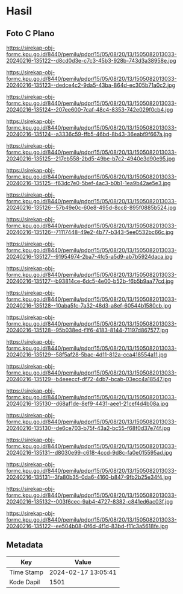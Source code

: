 # Hasil

## Foto C Plano

https://sirekap-obj-formc.kpu.go.id/8440/pemilu/pdpr/15/05/08/20/13/1505082013033-20240216-135122--d8cd0d3e-c7c3-45b3-928b-743d3a38958e.jpg

https://sirekap-obj-formc.kpu.go.id/8440/pemilu/pdpr/15/05/08/20/13/1505082013033-20240216-135123--dedce4c2-9da5-43ba-864d-ec305b71a0c2.jpg

https://sirekap-obj-formc.kpu.go.id/8440/pemilu/pdpr/15/05/08/20/13/1505082013033-20240216-135124--207ee600-7caf-48c4-8353-742e029f0cb4.jpg

https://sirekap-obj-formc.kpu.go.id/8440/pemilu/pdpr/15/05/08/20/13/1505082013033-20240216-135124--a3336c59-ffb5-46bd-8b43-36eabf9f667a.jpg

https://sirekap-obj-formc.kpu.go.id/8440/pemilu/pdpr/15/05/08/20/13/1505082013033-20240216-135125--217eb558-2bd5-49be-b7c2-4940e3d90e95.jpg

https://sirekap-obj-formc.kpu.go.id/8440/pemilu/pdpr/15/05/08/20/13/1505082013033-20240216-135125--f63dc7e0-5bef-4ac3-b0b1-1ea9b42ae5e3.jpg

https://sirekap-obj-formc.kpu.go.id/8440/pemilu/pdpr/15/05/08/20/13/1505082013033-20240216-135126--57b49e0c-60e8-495d-8cc8-895f0885b524.jpg

https://sirekap-obj-formc.kpu.go.id/8440/pemilu/pdpr/15/05/08/20/13/1505082013033-20240216-135126--71117448-49e2-4b77-b343-5ee0532bc66c.jpg

https://sirekap-obj-formc.kpu.go.id/8440/pemilu/pdpr/15/05/08/20/13/1505082013033-20240216-135127--91954974-2ba7-4fc5-a5d9-ab7b5924daca.jpg

https://sirekap-obj-formc.kpu.go.id/8440/pemilu/pdpr/15/05/08/20/13/1505082013033-20240216-135127--b93814ce-6dc5-4e00-b52b-f6b5b9aa77cd.jpg

https://sirekap-obj-formc.kpu.go.id/8440/pemilu/pdpr/15/05/08/20/13/1505082013033-20240216-135128--10aba5fc-7a32-48d3-a8ef-60544b1580cb.jpg

https://sirekap-obj-formc.kpu.go.id/8440/pemilu/pdpr/15/05/08/20/13/1505082013033-20240216-135128--95b038ed-f1f6-4183-8144-71197d867577.jpg

https://sirekap-obj-formc.kpu.go.id/8440/pemilu/pdpr/15/05/08/20/13/1505082013033-20240216-135129--58f5af28-5bac-4d11-812a-cca418554a11.jpg

https://sirekap-obj-formc.kpu.go.id/8440/pemilu/pdpr/15/05/08/20/13/1505082013033-20240216-135129--b4eeeccf-df72-4db7-bcab-03ecc4a18547.jpg

https://sirekap-obj-formc.kpu.go.id/8440/pemilu/pdpr/15/05/08/20/13/1505082013033-20240216-135130--d68af1de-8ef9-4431-aee1-21cef4d4b08a.jpg

https://sirekap-obj-formc.kpu.go.id/8440/pemilu/pdpr/15/05/08/20/13/1505082013033-20240216-135130--de6ce703-b75f-43a2-bc55-f68f0d37e74f.jpg

https://sirekap-obj-formc.kpu.go.id/8440/pemilu/pdpr/15/05/08/20/13/1505082013033-20240216-135131--d8030e99-c618-4ccd-9d8c-fa0e015595ad.jpg

https://sirekap-obj-formc.kpu.go.id/8440/pemilu/pdpr/15/05/08/20/13/1505082013033-20240216-135131--3fa80b35-0da6-4160-b847-9fb2b25e34f4.jpg

https://sirekap-obj-formc.kpu.go.id/8440/pemilu/pdpr/15/05/08/20/13/1505082013033-20240216-135132--003f6cec-9ab4-4727-8382-c841ed6ac03f.jpg

https://sirekap-obj-formc.kpu.go.id/8440/pemilu/pdpr/15/05/08/20/13/1505082013033-20240216-135122--ee504b08-0f6d-4f1d-83bd-f11c3a5618fe.jpg


## Metadata

| Key        | Value               |
| ---------- | ------------------- |
| Time Stamp | 2024-02-17 13:05:41 |
| Kode Dapil | 1501                |



